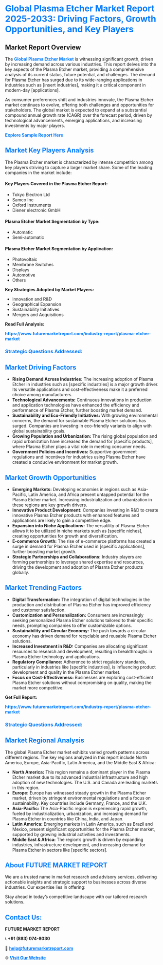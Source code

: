 <h1 style="color: #007BFF;">Global Plasma Etcher Market Report 2025-2033: Driving Factors, Growth Opportunities, and Key Players</h1>

<section id="overview">
<h2>Market Report Overview</h2>
<p>The <a href="https://www.futuremarketreport.com/industry-report/plasma-etcher-market" style="color: #007BFF; text-decoration: none;"><strong>Global Plasma Etcher Market</strong></a> is witnessing significant growth, driven by increasing demand across various industries. This report delves into the key aspects of the Plasma Etcher market, providing a comprehensive analysis of its current status, future potential, and challenges. The demand for Plasma Etcher has surged due to its wide-ranging applications in industries such as [insert industries], making it a critical component in modern-day [applications].</p>
<p>As consumer preferences shift and industries innovate, the Plasma Etcher market continues to evolve, offering both challenges and opportunities for stakeholders. The global market is expected to expand at a substantial compound annual growth rate (CAGR) over the forecast period, driven by technological advancements, emerging applications, and increasing investments by major players.</p>
</section>

<section id="overview">
<p><a href="https://www.futuremarketreport.com/request-sample/reportId=85211" style="color: #007BFF; text-decoration: none;"><strong>Explore Sample Report Here</strong></a></p>
</section>

<section id="key-players">
<h2 style="color: #007BFF;">Market Key Players Analysis</h2>
<p>The Plasma Etcher market is characterized by intense competition among key players striving to capture a larger market share. Some of the leading companies in the market include:</p>
<h4>Key Players Covered in the Plasma Etcher Report:</h4>
<ul><li>Tokyo Electron Ltd</li><li>Samco Inc</li><li>Oxford Instruments</li><li>Diener electronic GmbH</li></ul>
<h4>Plasma Etcher Market Segmentation by Type:</h4>
<ul><li>Automatic</li><li>Semi-automatic</li></ul>

<h4>Plasma Etcher Market Segmentation by Application:</h4>
<ul><li>Photovoltaic</li><li>Membrane Switches</li><li>Displays</li><li>Automotive</li><li>Others</li></ul>
<p><strong>Key Strategies Adopted by Market Players:</strong></p>
<ul>
<li>Innovation and R&D</li>
<li>Geographical Expansion</li>
<li>Sustainability Initiatives</li>
<li>Mergers and Acquisitions</li>
</ul>
</section>

<section>
<p><strong>Read Full Analysis: </strong></p><a href="https://www.futuremarketreport.com/industry-report/plasma-etcher-market" style="color: #007BFF; text-decoration: none;"><strong>https://www.futuremarketreport.com/industry-report/plasma-etcher-market</strong></a>
<h3 style="color: #007BFF;">Strategic Questions Addressed:</h3>
</section>

<section id="driving-factors">
<h2 style="color: #007BFF;">Market Driving Factors</h2>
<ul>
<li><strong>Rising Demand Across Industries:</strong> The increasing adoption of Plasma Etcher in industries such as [specific industries] is a major growth driver. Its versatile applications and cost-effectiveness make it a preferred choice among manufacturers.</li>
<li><strong>Technological Advancements:</strong> Continuous innovations in production and application technologies have enhanced the efficiency and performance of Plasma Etcher, further boosting market demand.</li>
<li><strong>Sustainability and Eco-Friendly Initiatives:</strong> With growing environmental concerns, the demand for sustainable Plasma Etcher solutions has surged. Companies are investing in eco-friendly variants to align with global sustainability goals.</li>
<li><strong>Growing Population and Urbanization:</strong> The rising global population and rapid urbanization have increased the demand for [specific products], where Plasma Etcher plays a vital role in meeting consumer needs.</li>
<li><strong>Government Policies and Incentives:</strong> Supportive government regulations and incentives for industries using Plasma Etcher have created a conducive environment for market growth.</li>
</ul>
</section>

<section id="growth-opportunities">
<h2 style="color: #007BFF;">Market Growth Opportunities</h2>
<ul>
<li><strong>Emerging Markets:</strong> Developing economies in regions such as Asia-Pacific, Latin America, and Africa present untapped potential for the Plasma Etcher market. Increasing industrialization and urbanization in these regions are key growth drivers.</li>
<li><strong>Innovative Product Development:</strong> Companies investing in R&D to create innovative Plasma Etcher products with enhanced features and applications are likely to gain a competitive edge.</li>
<li><strong>Expansion into Niche Applications:</strong> The versatility of Plasma Etcher allows it to be utilized in niche markets such as [specific niches], creating opportunities for growth and diversification.</li>
<li><strong>E-commerce Growth:</strong> The rise of e-commerce platforms has created a surge in demand for Plasma Etcher used in [specific applications], further boosting market growth.</li>
<li><strong>Strategic Partnerships and Collaborations:</strong> Industry players are forming partnerships to leverage shared expertise and resources, driving the development and adoption of Plasma Etcher products globally.</li>
</ul>
</section>

<section id="trending-factors">
<h2 style="color: #007BFF;">Market Trending Factors</h2>
<ul>
<li><strong>Digital Transformation:</strong> The integration of digital technologies in the production and distribution of Plasma Etcher has improved efficiency and customer satisfaction.</li>
<li><strong>Customization and Personalization:</strong> Consumers are increasingly seeking personalized Plasma Etcher solutions tailored to their specific needs, prompting companies to offer customizable options.</li>
<li><strong>Sustainability and Circular Economy:</strong> The push towards a circular economy has driven demand for recyclable and reusable Plasma Etcher solutions.</li>
<li><strong>Increased Investment in R&D:</strong> Companies are allocating significant resources to research and development, resulting in breakthroughs in Plasma Etcher technology and applications.</li>
<li><strong>Regulatory Compliance:</strong> Adherence to strict regulatory standards, particularly in industries like [specific industries], is influencing product development and quality in the Plasma Etcher market.</li>
<li><strong>Focus on Cost-Effectiveness:</strong> Businesses are exploring cost-efficient Plasma Etcher solutions without compromising on quality, making the market more competitive.</li>
</ul>
</section>

<section>
<p><strong>Get Full Report: </strong></p><a href="https://www.futuremarketreport.com/industry-report/plasma-etcher-market" style="color: #007BFF; text-decoration: none;"><strong>https://www.futuremarketreport.com/industry-report/plasma-etcher-market</strong></a>
<h3 style="color: #007BFF;">Strategic Questions Addressed:</h3>
</section>


<section id="regional-analysis">
<h2 style="color: #007BFF;">Market Regional Analysis</h2>
<p>The global Plasma Etcher market exhibits varied growth patterns across different regions. The key regions analyzed in this report include North America, Europe, Asia-Pacific, Latin America, and the Middle East & Africa:</p>
<ul>
<li><strong>North America:</strong> This region remains a dominant player in the Plasma Etcher market due to its advanced industrial infrastructure and high adoption of new technologies. The U.S. and Canada are leading markets in this region.</li>
<li><strong>Europe:</strong> Europe has witnessed steady growth in the Plasma Etcher market, driven by stringent environmental regulations and a focus on sustainability. Key countries include Germany, France, and the U.K.</li>
<li><strong>Asia-Pacific:</strong> The Asia-Pacific region is experiencing rapid growth, fueled by industrialization, urbanization, and increasing demand for Plasma Etcher in countries like China, India, and Japan.</li>
<li><strong>Latin America:</strong> Emerging markets in Latin America, such as Brazil and Mexico, present significant opportunities for the Plasma Etcher market, supported by growing industrial activities and investments.</li>
<li><strong>Middle East & Africa:</strong> The region’s growth is driven by expanding industries, infrastructure development, and increasing demand for Plasma Etcher in sectors like [specific sectors].</li>
</ul>
</section>

<footer>
<h2 style="color: #007BFF;">About FUTURE MARKET REPORT</h2>
<p>We are a trusted name in market research and advisory services, delivering actionable insights and strategic support to businesses across diverse industries. Our expertise lies in offering:</p>

<p>Stay ahead in today’s competitive landscape with our tailored research solutions.</p>

<h2 style="color: #007BFF;">Contact Us:</h2>
<p><strong>FUTURE MARKET REPORT</strong></p>
<p>📞 <strong>+91 (883) 074-8030</strong></p>
<p>📧 <strong><a href="mailto:help@futuremarketreport.com" style="color: #007BFF;">help@futuremarketreport.com</a></strong></p>
<p>🌐 <strong><a href="https://www.futuremarketreport.com/" style="color: #007BFF;">Visit Our Website</a></strong></p>
</footer>
